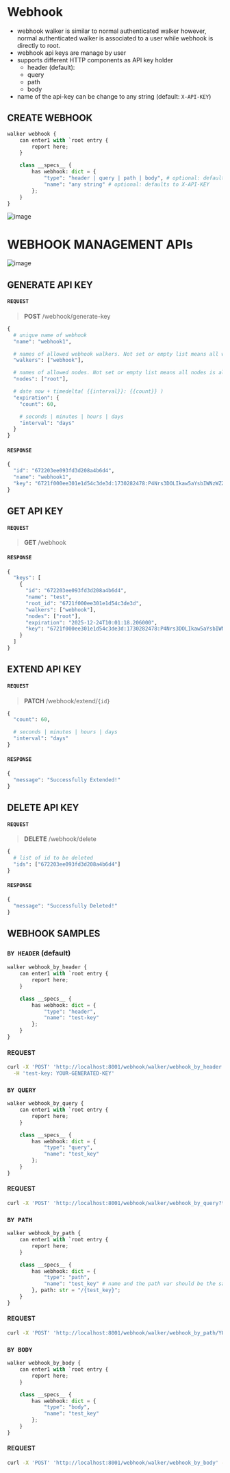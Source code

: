 # Webhook

- webhook walker is similar to normal authenticated walker however, normal authenticated walker is associated to a user while webhook is directly to root.
- webhook api keys are manage by user
- supports different HTTP components as API key holder
  - header (default):
  - query
  - path
  - body
- name of the api-key can be change to any string (default: `X-API-KEY`)

## CREATE WEBHOOK
```python
walker webhook {
    can enter1 with `root entry {
        report here;
    }

    class __specs__ {
        has webhook: dict = {
            "type": "header | query | path | body", # optional: defaults to header
            "name": "any string" # optional: defaults to X-API-KEY
        };
    }
}
```
![image](https://github.com/user-attachments/assets/75cceb2d-5618-4f68-97e2-31a4270e70b1)

# WEBHOOK MANAGEMENT APIs
![image](https://github.com/user-attachments/assets/3a01ab35-06b0-4942-8f1f-0c4ae794ce21)

## GENERATE API KEY
#### `REQUEST`
> **POST** /webhook/generate-key
```python
{
  # unique name of webhook
  "name": "webhook1",

  # names of allowed webhook walkers. Not set or empty list means all webhook walkers is allowed.
  "walkers": ["webhook"],

  # names of allowed nodes. Not set or empty list means all nodes is allowed.
  "nodes": ["root"],

  # date now + timedelta( {{interval}}: {{count}} )
  "expiration": {
    "count": 60,

    # seconds | minutes | hours | days
    "interval": "days"
  }
}
```
#### `RESPONSE`
```python
{
  "id": "672203ee093fd3d208a4b6d4",
  "name": "webhook1",
  "key": "6721f000ee301e1d54c3de3d:1730282478:P4Nrs3DOLIkaw5aYsbIWNzWZZAwEyb20"
}
```

## GET API KEY
#### `REQUEST`
> **GET** /webhook
#### `RESPONSE`
```python
{
  "keys": [
    {
      "id": "672203ee093fd3d208a4b6d4",
      "name": "test",
      "root_id": "6721f000ee301e1d54c3de3d",
      "walkers": ["webhook"],
      "nodes": ["root"],
      "expiration": "2025-12-24T10:01:18.206000",
      "key": "6721f000ee301e1d54c3de3d:1730282478:P4Nrs3DOLIkaw5aYsbIWNzWZZAwEyb20"
    }
  ]
}
```

## EXTEND API KEY
#### `REQUEST`
> **PATCH** /webhook/extend/`{id}`
```python
{
  "count": 60,

  # seconds | minutes | hours | days
  "interval": "days"
}
```
#### `RESPONSE`
```python
{
  "message": "Successfully Extended!"
}
```

## DELETE API KEY
#### `REQUEST`
> **DELETE** /webhook/delete
```python
{
  # list of id to be deleted
  "ids": ["672203ee093fd3d208a4b6d4"]
}
```
#### `RESPONSE`
```python
{
  "message": "Successfully Deleted!"
}
```
## WEBHOOK SAMPLES

### `BY HEADER` (default)
```python
walker webhook_by_header {
    can enter1 with `root entry {
        report here;
    }

    class __specs__ {
        has webhook: dict = {
            "type": "header",
            "name": "test-key"
        };
    }
}
```
#### REQUEST
```bash
curl -X 'POST' 'http://localhost:8001/webhook/walker/webhook_by_header' \
  -H 'test-key: YOUR-GENERATED-KEY'
```

### `BY QUERY`
```python
walker webhook_by_query {
    can enter1 with `root entry {
        report here;
    }

    class __specs__ {
        has webhook: dict = {
            "type": "query",
            "name": "test_key"
        };
    }
}
```
#### REQUEST
```bash
curl -X 'POST' 'http://localhost:8001/webhook/walker/webhook_by_query?test_key=YOUR-GENERATED-KEY'
```

### `BY PATH`
```python
walker webhook_by_path {
    can enter1 with `root entry {
        report here;
    }

    class __specs__ {
        has webhook: dict = {
            "type": "path",
            "name": "test_key" # name and the path var should be the same
        }, path: str = "/{test_key}";
    }
}
```
#### REQUEST
```bash
curl -X 'POST' 'http://localhost:8001/webhook/walker/webhook_by_path/YOUR-GENERATED-KEY'
```
### `BY BODY`
```python
walker webhook_by_body {
    can enter1 with `root entry {
        report here;
    }

    class __specs__ {
        has webhook: dict = {
            "type": "body",
            "name": "test_key"
        };
    }
}
```
#### REQUEST
```bash
curl -X 'POST' 'http://localhost:8001/webhook/walker/webhook_by_body' -d '{"test_key": "YOUR-GENERATED-KEY"}'
```